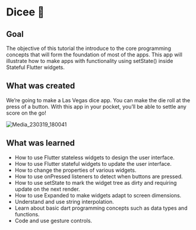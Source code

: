 # Dicee 🎲

## Goal

The objective of this tutorial the introduce to the core programming concepts that will form the foundation of most of the apps. This app will illustrate how to make apps with functionality using setState() inside Stateful Flutter widgets.


## What was created

We’re going to make a Las Vegas dice app. You can make the die roll at the press of a button. With this app in your pocket, you’ll be able to settle any score on the go!

![Media_230319_180041](https://user-images.githubusercontent.com/128228440/226899681-3f25cc4f-5d04-4bbb-8810-f5f19472ceee.gif)

## What was learned

- How to use Flutter stateless widgets to design the user interface.
- How to use Flutter stateful widgets to update the user interface.
- How to change the properties of various widgets.
- How to use onPressed listeners to detect when buttons are pressed.
- How to use setState to mark the widget tree as dirty and requiring update on the next render.
- How to use Expanded to make widgets adapt to screen dimensions.
- Understand and use string interpolation.
- Learn about basic dart programming concepts such as data types and functions.
- Code and use gesture controls.

